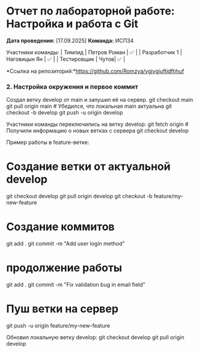 # Отчет по лабораторной работе: Настройка и работа с Git

**Дата проведения:** [17.09.2025]
**Команда:** ИСП34

Участники команды:
| Тимлид | Петров Роман | ✅ |
| Разработчик 1 | Наговицын Ян | ✅ |
| Тестировщик | Чутов| ✅ |

 *Ссылка на репозиторий:*https://github.com/Romzya/vgjvgjuftjdftjhuf

 ### 2. Настройка окружения и первое коммит

Создал ветку develop от main и запушил её на сервер.
git checkout main  
git pull origin main   # Убедился, что локальная main актуальна
git checkout -b develop
git push -u origin develop

Участники команды переключились на ветку develop:
git fetch origin          # Получили информацию о новых ветках с сервера
git checkout develop

Пример работы в feature-ветке:
# Создание ветки от актуальной develop
git checkout develop
git pull origin develop
git checkout -b feature/my-new-feature


# Создание коммитов
git add .
git commit -m "Add user login method"

# продолжение работы
git add .
git commit -m "Fix validation bug in email field"

# Пуш ветки на сервер
git push -u origin feature/my-new-feature

Обновил локальную ветку develop:
git checkout develop
git pull origin develop


